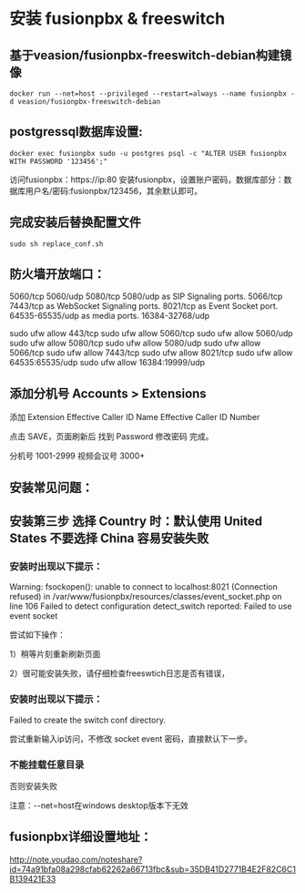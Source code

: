 # 安装 fusionpbx & freeswitch


## 基于veasion/fusionpbx-freeswitch-debian构建镜像
```
docker run --net=host --privileged --restart=always --name fusionpbx -d veasion/fusionpbx-freeswitch-debian
```

## postgressql数据库设置:

```
docker exec fusionpbx sudo -u postgres psql -c "ALTER USER fusionpbx WITH PASSWORD '123456';"
```

访问fusionpbx：https://ip:80
安装fusionpbx，设置账户密码，数据库部分：数据库用户名/密码:fusionpbx/123456，其余默认即可。



## 完成安装后替换配置文件
```
sudo sh replace_conf.sh
```

## 防火墙开放端口：

5060/tcp 5060/udp 5080/tcp 5080/udp as SIP Signaling ports.
5066/tcp 7443/tcp as WebSocket Signaling ports.
8021/tcp as Event Socket port.
64535-65535/udp as media ports.
16384-32768/udp


sudo ufw allow 443/tcp
sudo ufw allow 5060/tcp
sudo ufw allow 5060/udp
sudo ufw allow 5080/tcp
sudo ufw allow 5080/udp
sudo ufw allow 5066/tcp
sudo ufw allow 7443/tcp
sudo ufw allow 8021/tcp
sudo ufw allow 64535:65535/udp
sudo ufw allow 16384:19999/udp


## 添加分机号 Accounts > Extensions

添加
Extension
Effective Caller ID Name
Effective Caller ID Number

点击 SAVE，页面刷新后 找到 Password 修改密码 完成。


分机号 1001-2999
视频会议号 3000+

## 安装常见问题：

## 安装第三步 选择 Country 时：默认使用 United States  不要选择 China 容易安装失败

### 安装时出现以下提示：

Warning: fsockopen(): unable to connect to localhost:8021 (Connection refused) in /var/www/fusionpbx/resources/classes/event_socket.php on line 106
Failed to detect configuration detect_switch reported: Failed to use event socket

尝试如下操作：

1）稍等片刻重新刷新页面

2）很可能安装失败，请仔细检查freeswtich日志是否有错误，



### 安装时出现以下提示：

Failed to create the switch conf directory.

尝试重新输入ip访问，不修改 socket event 密码，直接默认下一步。



### 不能挂载任意目录
否则安装失败


注意：--net=host在windows desktop版本下无效


## fusionpbx详细设置地址：
http://note.youdao.com/noteshare?id=74a91bfa08a298cfab62262a66713fbc&sub=35DB41D2771B4E2F82C6C1B139421E33